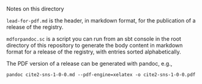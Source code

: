 Notes on this directory

`lead-for-pdf.md` is the header, in markdown format, for the publication of  a release of the registry.

`mdforpandoc.sc` is a script you can run from an sbt console in the root directory of this repository to generate the body content in markdown format for a release of the registry, with entries sorted alphabetically.

The PDF version of a release can be generated with pandoc, e.g.,


    pandoc cite2-sns-1-0-0.md --pdf-engine=xelatex -o cite2-sns-1-0-0.pdf
